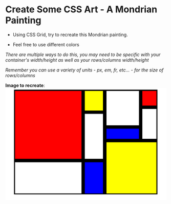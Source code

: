 # Create Some CSS Art - A Mondrian Painting

- Using CSS Grid, try to recreate this Mondrian painting.

- Feel free to use different colors

_There are multiple ways to do this, you may need to be specific with your container's width/height as well as your rows/columns width/height_

_Remember you can use a variety of units - px, em, fr, etc... - for the size of rows/columns_

**Image to recreate**:
![Image to Recreate](mondrian-painting.PNG)
